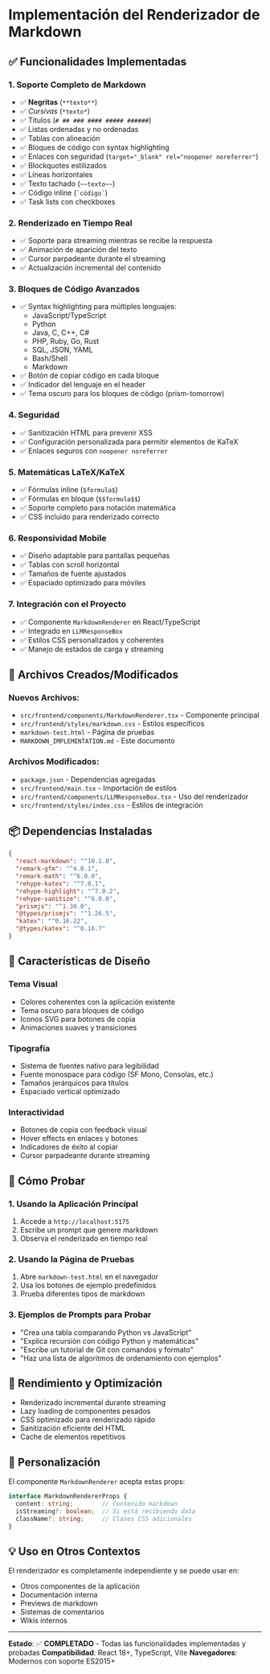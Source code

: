 # Implementación del Renderizador de Markdown

## ✅ Funcionalidades Implementadas

### 1. Soporte Completo de Markdown
- ✅ **Negritas** (`**texto**`)
- ✅ *Cursivas* (`*texto*`)
- ✅ Títulos (`# ## ### #### ##### ######`)
- ✅ Listas ordenadas y no ordenadas
- ✅ Tablas con alineación
- ✅ Bloques de código con syntax highlighting
- ✅ Enlaces con seguridad (`target="_blank" rel="noopener noreferrer"`)
- ✅ Blockquotes estilizados
- ✅ Líneas horizontales
- ✅ Texto tachado (`~~texto~~`)
- ✅ Código inline (`` `código` ``)
- ✅ Task lists con checkboxes

### 2. Renderizado en Tiempo Real
- ✅ Soporte para streaming mientras se recibe la respuesta
- ✅ Animación de aparición del texto
- ✅ Cursor parpadeante durante el streaming
- ✅ Actualización incremental del contenido

### 3. Bloques de Código Avanzados
- ✅ Syntax highlighting para múltiples lenguajes:
  - JavaScript/TypeScript
  - Python
  - Java, C, C++, C#
  - PHP, Ruby, Go, Rust
  - SQL, JSON, YAML
  - Bash/Shell
  - Markdown
- ✅ Botón de copiar código en cada bloque
- ✅ Indicador del lenguaje en el header
- ✅ Tema oscuro para los bloques de código (prism-tomorrow)

### 4. Seguridad
- ✅ Sanitización HTML para prevenir XSS
- ✅ Configuración personalizada para permitir elementos de KaTeX
- ✅ Enlaces seguros con `noopener noreferrer`

### 5. Matemáticas LaTeX/KaTeX
- ✅ Fórmulas inline (`$formula$`)
- ✅ Fórmulas en bloque (`$$formula$$`)
- ✅ Soporte completo para notación matemática
- ✅ CSS incluido para renderizado correcto

### 6. Responsividad Mobile
- ✅ Diseño adaptable para pantallas pequeñas
- ✅ Tablas con scroll horizontal
- ✅ Tamaños de fuente ajustados
- ✅ Espaciado optimizado para móviles

### 7. Integración con el Proyecto
- ✅ Componente `MarkdownRenderer` en React/TypeScript
- ✅ Integrado en `LLMResponseBox`
- ✅ Estilos CSS personalizados y coherentes
- ✅ Manejo de estados de carga y streaming

## 📂 Archivos Creados/Modificados

### Nuevos Archivos:
- `src/frontend/components/MarkdownRenderer.tsx` - Componente principal
- `src/frontend/styles/markdown.css` - Estilos específicos
- `markdown-test.html` - Página de pruebas
- `MARKDOWN_IMPLEMENTATION.md` - Este documento

### Archivos Modificados:
- `package.json` - Dependencias agregadas
- `src/frontend/main.tsx` - Importación de estilos
- `src/frontend/components/LLMResponseBox.tsx` - Uso del renderizador
- `src/frontend/styles/index.css` - Estilos de integración

## 📦 Dependencias Instaladas

```json
{
  "react-markdown": "^10.1.0",
  "remark-gfm": "^4.0.1", 
  "remark-math": "^6.0.0",
  "rehype-katex": "^7.0.1",
  "rehype-highlight": "^7.0.2", 
  "rehype-sanitize": "^6.0.0",
  "prismjs": "^1.30.0",
  "@types/prismjs": "^1.26.5",
  "katex": "^0.16.22",
  "@types/katex": "^0.16.7"
}
```

## 🎨 Características de Diseño

### Tema Visual
- Colores coherentes con la aplicación existente
- Tema oscuro para bloques de código
- Iconos SVG para botones de copia
- Animaciones suaves y transiciones

### Tipografía
- Sistema de fuentes nativo para legibilidad
- Fuente monospace para código (SF Mono, Consolas, etc.)
- Tamaños jerárquicos para títulos
- Espaciado vertical optimizado

### Interactividad
- Botones de copia con feedback visual
- Hover effects en enlaces y botones
- Indicadores de éxito al copiar
- Cursor parpadeante durante streaming

## 🧪 Cómo Probar

### 1. Usando la Aplicación Principal
1. Accede a `http://localhost:5175`
2. Escribe un prompt que genere markdown
3. Observa el renderizado en tiempo real

### 2. Usando la Página de Pruebas
1. Abre `markdown-test.html` en el navegador
2. Usa los botones de ejemplo predefinidos
3. Prueba diferentes tipos de markdown

### 3. Ejemplos de Prompts para Probar
- "Crea una tabla comparando Python vs JavaScript"
- "Explica recursión con código Python y matemáticas"
- "Escribe un tutorial de Git con comandos y formato"
- "Haz una lista de algoritmos de ordenamiento con ejemplos"

## 🚀 Rendimiento y Optimización

- Renderizado incremental durante streaming
- Lazy loading de componentes pesados
- CSS optimizado para renderizado rápido
- Sanitización eficiente del HTML
- Cache de elementos repetitivos

## 🔧 Personalización

El componente `MarkdownRenderer` acepta estas props:

```typescript
interface MarkdownRendererProps {
  content: string;        // Contenido markdown
  isStreaming?: boolean;  // Si está recibiendo data
  className?: string;     // Clases CSS adicionales
}
```

## 💡 Uso en Otros Contextos

El renderizador es completamente independiente y se puede usar en:
- Otros componentes de la aplicación
- Documentación interna
- Previews de markdown
- Sistemas de comentarios
- Wikis internos

---

**Estado**: ✅ **COMPLETADO** - Todas las funcionalidades implementadas y probadas
**Compatibilidad**: React 18+, TypeScript, Vite
**Navegadores**: Modernos con soporte ES2015+
